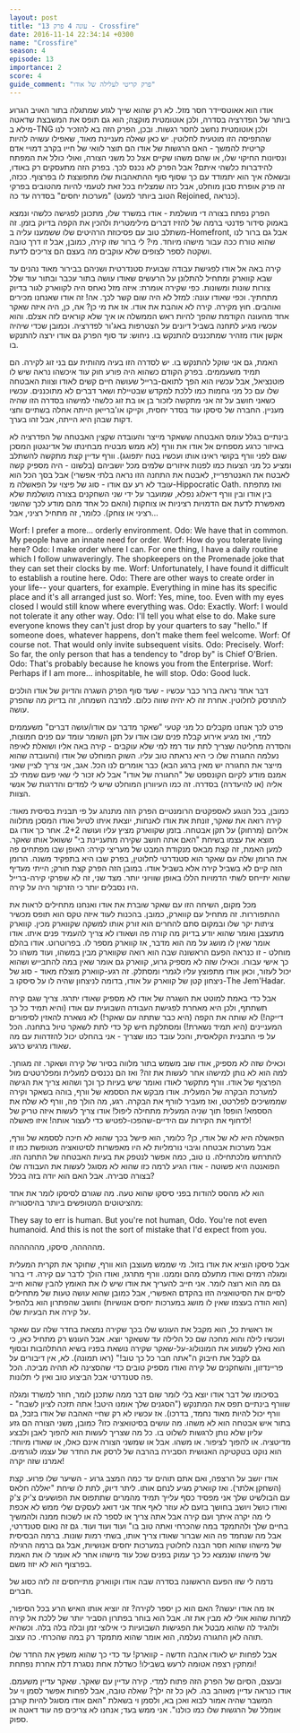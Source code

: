 ```yaml
---
layout: post
title: "עונה 4 פרק 13 - Crossfire"
date: 2016-11-14 22:34:14 +0300
name: "Crossfire"
season: 4
episode: 13
importance: 2
score: 4
guide_comment: "פרק קריטי לעלילה של אודו"
---
```

אודו הוא אאוטסיידר חסר מזל. לא רק שהוא שייך לגזע שמתגלה בתור האויב הגרוע ביותר של הפדרציה בסדרה, ולכן אוטומטית מוקצה; הוא גם תופס את המשבצת שדאטה מילא ב-TNG ולכן אוטומטית נחשב לחסר רגשות. ובכן, הפרק הזה בא להזכיר לנו שהתפיסה הזו מוטעית לחלוטין. יש כאן שאלה מעניינת מאוד, שאפילו עשויה להיות קריטית להמשך - האם הרגשות של אודו הם תוצר לוואי של חייו בקרב דמויי אדם ונסיונות החיקוי שלו, או שהם משהו שקיים אצל כל משני הצורה, ואולי כולל את המפתח להידברות כלשהי איתם? אבל הפרק לא נכנס לכך. בפרק הזה מתעסקים רק באודו, ובשאלה איך הוא יתמודד עם כך שסוף סוף ההתאהבות שלו מתפוצצת לו בפרצוף. ככזה, זה פרק אופרת סבון מוחלט, אבל כזה שמצליח בכל זאת לטעמי להיות מהטובים בפרקי "מערכות יחסים" בסדרה עד כה (הטוב ביותר למעט Rejoined, כנראה).

הפרק נפתח בצורה די מושלמת - אודו במשרד שלו, מתכונן לפגישה כלשהי ונמצא באמוק סידור פדנטי ברמה של להזיז דברים מילימטרית ולהכין את הקפה בדיוק בזמן. זה משתלב טוב עם פסיכוזת הרהיטים שלו ששמענו עליה ב-Homefront, אבל גם ברור לנו שהוא טורח ככה עבור מישהו מיוחד. מי? לי ברור שזו קירה, כמובן, אבל זו דרך טובה ושקטה לספר לצופים שלא עוקבים מה בעצם הם צריכים לדעת.

קירה באה אל אודו לפגישת עבודה שבועית סטנדרטית ושניהם בבירור מאוד נהנים עד שבא קווארק ומתחיל להתלונן על הרעשים שאודו עושה בתור עכבר ובתור עוד שלל צורות שונות ומשונות. כפי שקירה אומרת: איזה מזל נאחס היה לקווארק לגור בדיוק מתחתיך. וכפי שאודו עונה: למזל לא היה שום קשר לכך. אה! זה אודו שאנחנו מכירים ואוהבים. חוץ מקירה. קירה לא אוהבת את אודו. אז את מי כן? אה, כן, היה איזה שאקר אחד מהעונה הקודמת שהפך להיות ראש הממשלה או איך שלא קוראים לזה אצלם. והוא עכשיו מגיע לתחנה בשביל דיונים על הצטרפות באג'ור לפדרציה. וכמובן שכדי שיהיה אקשן אודו מזהיר שמתכננים להתנקש בו. ניחוש: עד סוף הפרק גם אודו ירצה להתנקש בו.

האמת, גם אני שוקל להתנקש בו. יש לסדרה הזו בעיה מהותית עם בני זוג לקירה. הם תמיד משעממים. בפרק הקודם כשהוא היה פורע חוק עוד איכשהו נראה שיש לו פוטנציאל, אבל עכשיו הוא הפך לתואם-ברייל שעושה חיים קשים לאודו וצוות האבטחה שלו עם כל מני גחמות כמו ללכת למקדש שבטיילת ושאר דברים לא מתוכננים. עכשיו כשאני חושב על זה אני מתקשה לזכור בן או בת זוג כלשהי למישהו בסדרה הזו שהיה מעניין. החברה של סיסקו עוד בסדר יחסית, וקייקו או'ברייאן הייתה אחלה בשתיים וחצי דקות שבהן היא הייתה, אבל זהו בערך.

בינתיים בגלל עומס האבטחה ששאקר מייצר והעובדה שקצין האבטחה של הפדרציה לא באיזור כרגע מספחים אל אודו את וורף (לא ממש מבטיח מבחינתו של אדינגטון המסכן שגם לפני וורף בקושי ראינו אותו ועכשיו בטח יתפוגג). וורף עדיין קצת מתקשה להשתלב ומציע כל מני הצעות כמו לפנות איזורים שלמים מכל יושביהם (בלשונו - היה מספיק קשה לאבטח את האנטרפרייז, לאבטח את התחנה הזו נראה בלתי אפשרי) אבל בסך הכל הוא עובד לא רע עם אודו - סוג של פיצוי על הפאשלה מ-Hippocratic Oath. ואז מתפתח בין אודו ובין וורף דיאלוג נפלא, שמועבר על ידי שני השחקנים בצורה מושלמת שלא מאפשרת לדעת אם הדמויות רציניות או צוחקות (והאם כל אחד מהם מודע לכך שהשני רציני או צוחק). כלומר, זה מתחיל רציני, אבל...

Worf: I prefer a more... orderly environment.
Odo: We have that in common. My people have an innate need for order.
Worf: How do you tolerate living here?
Odo: I make order where I can. For one thing, I have a daily routine which I follow unwaveringly. The shopkeepers on the Promenade joke that they can set their clocks by me.
Worf: Unfortunately, I have found it difficult to establish a routine here.
Odo: There are other ways to create order in your life-- your quarters, for example. Everything in mine has its specific place and it's all arranged just so.
Worf: Yes, mine, too. Even with my eyes closed I would still know where everything was.
Odo: Exactly.
Worf: I would not tolerate it any other way.
Odo: I'll tell you what else to do. Make sure everyone knows they can't just drop by your quarters to say "hello." If someone does, whatever
happens, don't make them feel welcome.
Worf: Of course not. That would only invite subsequent visits.
Odo: Precisely.
Worf: So far, the only person that has a tendency to "drop by" is Chief O'Brien.
Odo: That's probably because he knows you from the Enterprise.
Worf: Perhaps if I am more... inhospitable, he will stop.
Odo: Good luck.

דבר אחד נראה ברור כבר עכשיו - שעד סוף הפרק השגרה והדיוק של אודו הולכים להתרסק לחלוטין. אחרת זה לא יהיה שווה כלום. למרבה השמחה, זה בדיוק מה שהפרק עושה.

פרט לכך אנחנו מקבלים כל מני קטעי "שאקר מדבר עם אודו/עושה דברים" משעממים למדי, ואז מגיע אירוע קבלת פנים שבו אודו על תקן השומר עומד עם פנים חמוצות, והסדרה מחליטה שצריך לתת עוד רמז למי שלא עוקבים - קירה באה אליו ושואלת לאיפה נעלמה החגורה שלו כי היא נראתה טוב עליו. השוק המוחלט של אודו (והעובדה שהוא מייצר את החגורה יש מאין ברגע הבא) כבר אומרים לנו הכל. אגב, אני צריך לציין שאני אמנם מודע לקיום הקונספט של "החגורה של אודו" אבל לא זכור לי שאי פעם שמתי לב אליה (או להיעדרה) בסדרה. זה כמו העיוורון המוחלט שיש לי למדים והדרגות של אנשי הצוות.

כמובן, בכל הנוגע לאספקטים הרומנטיים הפרק הזה מתנהג על פי תבנית בסיסית מאוד: קירה רואה את שאקר, זונחת את אודו לאנחות, יוצאת איתו לטיול ואודו המסכן מתלווה אליהם (מרחוק) על תקן אבטחה. בזמן שקווארק מציץ עליו ועושה 2+2. אחר כך אודו גם מוצא את עצמו בשיחת "האם אתה חושב שקירה מתעניינת בי" ששואל אותו שאקר. למען האמת, זה קצת מבאס מנקודת המבט של מעריצי קירה: האופן שבו מפתחים פה את הרומן שלה עם שאקר הוא סטנדרטי לחלוטין, בפרק שבו היא בתפקיד משנה. הרומן הזה קיים לא בשביל קירה אלא בשביל אודו. במובן הזה הפרק קצת חורק; הייתי מעדיף שהוא יתייחס לשתי הדמויות הללו באופן שוויוני יותר. מצד שני, זה לא שפרקי קירה-ברייל היו נסבלים יותר כי הזרקור היה על קירה.

מכל מקום, השיחה הזו עם שאקר שוברת את אודו ואנחנו מתחילים לראות את ההתפוררות. זה מתחיל עם קווארק, כמובן. בהכנות לעוד איזה טקס הוא תופס מכשיר ציתות יקר שלו ובמקום סתם להחרים הוא זורק אותו למשקה שקווארק מכין. קווארק מתעצבן ואומר שהוא יודע בדיוק מה קורה פה ושאודו לא צריך להעמיד פנים איתו. אודו אומר שאין לו מושג על מה הוא מדבר, אז קווארק מספר לו. בפרוטרוט. אודו בהלם מוחלט - זו כנראה הפעם הראשונה שבה הוא רואה שקווארק מבין במשהו, ועוד משהו כל כך אישי עבורו. וכאילו שזה לא מספיק גרוע, קווארק גם אומר שאין במה להתבייש ושהוא יכול לעזור, וכאן אודו מתפוצץ עליו לגמרי ומסתלק. זה רגע-קווארק מוצלח מאוד - סוג של ניצחון קטן של קווארק על אודו, בדומה לניצחון שהיה לו על סיסקו ב-The Jem'Hadar.

אבל כדי באמת למוטט את השגרה של אודו לא מספיק שאודו יתרגז. צריך שגם קירה תשתתף, ולכן היא מאחרת לפגישת העבודה השבועית עם אודו (והיא תמיד כל כך דייקה!) לא שותה את הקפה (היא כבר שתתה עם שאקר!) לא נשארת להאזין לסיפורים המעניינים (היא תמיד נשארת!) ומסתלקת חיש קל כדי לתת לשאקר טיול בתחנה. הכל על פי התבנית הקלאסית, והכל עובד כמו שצריך - אני בהחלט יכול להזדהות עם מה שאודו מרגיש כרגע.

וכאילו שזה לא מספיק, אודו שוב משמש בתור מלווה בסיור של קירה ושאקר. זה מגוחך. למה הוא לא נותן למישהו אחר לעשות את זה? ואז הם נכנסים למעלית ומפלרטטים מול הפרצוף של אודו. וורף מתקשר לאודו ואומר שיש בעיות כך וכך ושהוא צריך את הגישה למערכת הבקרה של המעלית. אודו מבקש את הססמא של וורף, בוהה בשאקר וקירה שממשיכים לפלרטט, ואז מעביר לוורף את הבקרה. רגע, מה הולך פה, וורף לא שלח את הססמא! הופס! תוך שניה המעלית מתחילה ליפול! אודו צריך לעשות איזה טריק של לדחוף את הקירות עם הידיים-שהפכו-לפטיש כדי לעצור אותה! איזו פאשלה!

הפאשלה היא לא של אודו, כן? כלומר, הוא פישל בכך שהוא לא חיכה לססמא של וורף, אבל מערכות אבטחה וגיבוי נורמליות לא היו מאפשרות לסיטואציה מטופשת כמו זו להתרחש מלכתחילה. נו טוב, כמה אפשר לנטפק את בעיות האבטחה של התחנה הזו. הפואנטה היא פשוטה - אודו הגיע לרמה כזו שהוא לא מסוגל לעשות את העבודה שלו בצורה סבירה. אבל האם הוא יודה בזה בכלל?

הוא לא מהסס להודות בפני סיסקו שהוא טעה. מה שגורם לסיסקו לומר את אחד מהציטוטים המטופשים ביותר בהיסטוריה:

They say to err is human. But you're not human, Odo. You're not even humanoid. And this is not the sort of mistake that I'd expect from you.

מההההה, סיסקו, מהההההה.

אבל סיסקו הוציא את אודו בזול. מי שממש מעוצבן הוא וורף, שחוקר את תקרית המעלית ומגלה רמזים ואודו מתעלם מהם וממנו. וורף מתרגז, ואודו הולך לדבר עם קירה. די ברור גם מה הוא רוצה לומר. אני חייב להעריך את אודו שיש לו את האומץ להבין שהוא חייב לסיים את הסיטואציה הזו בהקדם האפשרי, אבל כמובן שהוא עושה טעות של מתחילים (הוא הודה בעצמו שאין לו מושג במערכות יחסים אנושיות) וחושב שהפתרון הוא בלהפיל על קירה את הבעיות שלו.

אז ראשית כל, הוא מקבל את העונש שלו בכך שקירה נמצאת בחדר שלה עם שאקר ועכשיו לילה והוא מחכה שם כל הלילה עד ששאקר יוצא. אבל העונש רק מתחיל כאן, כי הוא נאלץ לשמוע את המונולוג-על-שאקר שקירה נושאת בפניו בשיא ההתלהבות ובסוף גם לקבל את חיבוק ה"אתה חבר כל כך טוב!" (ראו תמונה). לא, אין דיבורים על פריינדזון, והשחקנים של קירה ואודו מספיק טובים כדי שהסצינה לא תהיה מביכה. הכל פה סטנדרטי אבל הביצוע טוב ואין לי תלונות.

בסיכומו של דבר אודו יוצא בלי לומר שום דבר ממה שתכנן לומר, חוזר למשרד ומגלה שוורף בינתיים תפס את המתנקש ("הסגנים שלך אומנו היטב! אתה תזכה לציון לשבח" - וורף יכול להיות מאוד נחמד, בדרכו). אז עכשיו לא רק שחיי האהבה של אודו בזבל, גם בתור איש אבטחה הוא לא משהו. מה עושים בסיטואציה כזו? כמובן, משני הצורה הם גזע עליון שלא נותן לרגשות לשלוט בו. כל מה שצריך לעשות הוא להפוך לאבן ולבצע מדיטציה. או להפוך לציפור. או משהו. אבל או שמשני הצורה אינם כאלו, או שאודו מיוחד: הוא נוקט בטקטיקה האנושית הסבירה בהרבה של לרסק את החדר של עצמו לגורמים. אמרנו שזה יקרה!

אודו יושב על הרצפה, ואם אתם תוהים עד כמה המצב גרוע - השיער שלו פרוע. קצת (השחקן אלתר). ואז קווארק מגיע לנחם אותו. ליתר דיוק, לתת לו שיחת "יאללה חלאס עם הבולשיט שלך אני מפסיד כסף עלייך תמיד מהמרים שתתפוס את הפושעים צ'יק צ'ק ואודו כושל ויושב בחושך בזעם לא עוזר לאף אחד אני דואג לעסקים שלי ממש לא אכפת לי מה יקרה איתך ועם קירה אבל אתה צריך או לספר לה או לשכוח ממנה ולהמשיך בחיים שלך ולהתמקד במה שהכרחי ואתה טוב בו" ועוד ועוד ועוד. גם זה נאום סטנדרטי, אבל מה שנחמד פה הוא שברור שאודו צריך אותו, בשתי רמות שונות. ברמה הבסיסית של מישהו שהוא חסר הבנה לחלוטין במערכות יחסים אנושיות, אבל גם ברמה הרגילה של מישהו שנמצא כל כך עמוק בפנים שכל עוד מישהו אחר לא אומר לו את האמת בפרצוף הוא לא יזוז משם.

נדמה לי שזו הפעם הראשונה בסדרה שבה אודו וקווארק מתייחסים זה לזה כסוג של חברים.

אז מה אודו יעשה? האם הוא כן יספר לקירה? זה יוציא אותו האיש הרע בכל הסיפור, למרות שהוא אולי לא מבין את זה. אבל הוא בוחר בפתרון הסביר יותר של ללכת אל קירה ולהגיד לה שהוא מבטל את הפגישות השבועיות כי אילוצי זמן ובלה בלה בלה. וכשהיא תוהה לאן החגורה נעלמה, הוא אומר שהוא מתמקד רק במה שהכרחי. כה עצוב.

אבל לפחות יש לאודו אהבה חדשה - קווארק! עד כדי כך שהוא משפץ את החדר שלו ומתקין רצפה אטומה לרעש בשבילו! כשדלת אחת נסגרת דלת אחרת נפתחת!

ובעצם, הסיום של הפרק הזה פתוח למדי. קירה עדיין עם שאקר. שאקר עדיין משעמם. אודו כנראה עדיין מאוהב בה. לאן כל זה ילך? שאלה טובה, אבל לפחות אפשר לסמן וי על המשבר שהיה אמור לבוא ואכן בא, ולסמן וי בשאלת "האם אודו מסוגל להיות קורבן אומלל של הרגשות שלו כמו כולנו". אני ממש בעד; אנחנו לא צריכים פה עוד דאטה או ספוק.